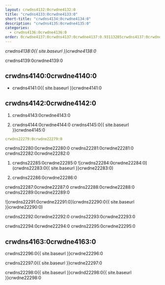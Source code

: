 ```yaml
---
layout: crwdns4132:0crwdne4132:0
title: "crwdns4133:0crwdne4133:0"
short-title: "crwdns4134:0crwdne4134:0"
description: "crwdns4135:0crwdne4135:0"
categories:
  - crwdns4136:0crwdne4136:0
order: 0crwdne4137:0crwdns4137:0crwdne4137:0.93113285crwdns4137:0crwdne4137:0
---
```

*crwdns4138:0{{ site.baseurl }}crwdne4138:0*

crwdns4139:0crwdne4139:0

## crwdns4140:0crwdne4140:0

- crwdns4141:0{{ site.baseurl }}crwdne4141:0 

## crwdns4142:0crwdne4142:0

1. crwdns4143:0crwdne4143:0

2. crwdns4144:0crwdne4144:0 crwdns4145:0{{ site.baseurl }}crwdne4145:0

```yaml
crwdns22279:0crwdne22279:0
```

crwdns22280:0crwdne22280:0 crwdns22281:0crwdne22281:0 crwdns22282:0crwdne22282:0

1. crwdns22285:0crwdne22285:0 ![crwdns22284:0crwdne22284:0](crwdns22283:0{{ site.baseurl }}crwdne22283:0)

2. crwdns22286:0crwdne22286:0

crwdns22287:0crwdne22287:0 crwdns22288:0crwdne22288:0 crwdns22289:0crwdne22289:0

![crwdns22291:0crwdne22291:0](crwdns22290:0{{ site.baseurl }}crwdne22290:0)

crwdns22292:0crwdne22292:0 crwdns22293:0crwdne22293:0

crwdns22294:0crwdne22294:0 crwdns22295:0crwdne22295:0

## crwdns4163:0crwdne4163:0

crwdns22296:0{{ site.baseurl }}crwdne22296:0

crwdns22297:0{{ site.baseurl }}crwdne22297:0

crwdns22298:0{{ site.baseurl }}crwdnd22298:0{{ site.baseurl }}crwdne22298:0